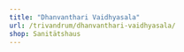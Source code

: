```yaml
---
title: "Dhanvanthari Vaidhyasala"
url: /trivandrum/dhanvanthari-vaidhyasala/
shop: Sanitätshaus
---
```

